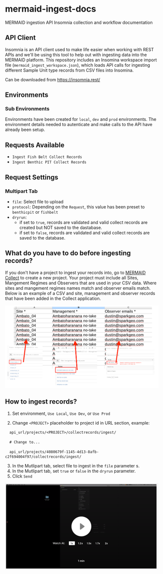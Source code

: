 # mermaid-ingest-docs

MERMAID ingestion API Insomnia collection and workflow documentation

## API Client

Insomnia is an API client used to make life easier when working with REST APIs and we'll be using this tool to help out with ingesting data into the MERMAID platform.  This repository includes an Insomina workspace import file (`mermaid_ingest_workspace.json`), which loads API calls for ingesting different Sample Unit type records from CSV files into Insomina.

Can be downloaded from https://insomnia.rest/


## Environments

### Sub Environments

Environments have been created for `local`, `dev` and `prod` environments.  The environment details needed to autenticate and make calls to the API have already been setup.


## Requests Available

* `Ingest Fish Belt Collect Records`
* `Ingest Benthic PIT Collect Records`


## Request Settings

### Multipart Tab

* `file`: Select file to upload
* `protocol`: Depending on the `Request`, this value has been preset to `benthicpit` or `fishbelt`
* `dryrun`:
  * if set to `true`, records are validated and valid collect records are created but NOT saved to the dastabase. 
  * if set to `false`, records are validated and valid collect records are saved to the database.
  

## What do you have to do before ingesting records?

If you don't have a project to ingest your records into, go to [MERMAID Collect](https://collect.datamermaid.org/) to create a new project.  Your project must include all Sites, Mangement Regimes and Observers that are used in your CSV data.  Where
sites and mangement regimes names match and observer emails match.  Below is an example of a CSV and site, management and observer records that have been added in the Collect application.

![Setup](/assets/setup.png)



## How to ingest records?

1. Set environment, `Use Local`, `Use Dev`, or `Use Prod`

2. Change `<PROJECT>` placeholder to project id in URL section, example:
  
  
  ```
    api_url/projects/<PROJECT>/collectrecords/ingest/
    
    # Change to...
  
    api_url/projects/4080679f-1145-4d13-8afb-c2f694004f97/collectrecords/ingest/
  ```
    
3. In the Mutlipart tab, select file to ingest in the `file` parameter s.
4. In the Mutlipart tab, set `true` or `false` in the `dryrun` parameter.
5. Click `Send`


[![HowTo](/assets/video.png)](https://www.loom.com/share/3f6e17b9a91d4e82844bbba344f7ca83)